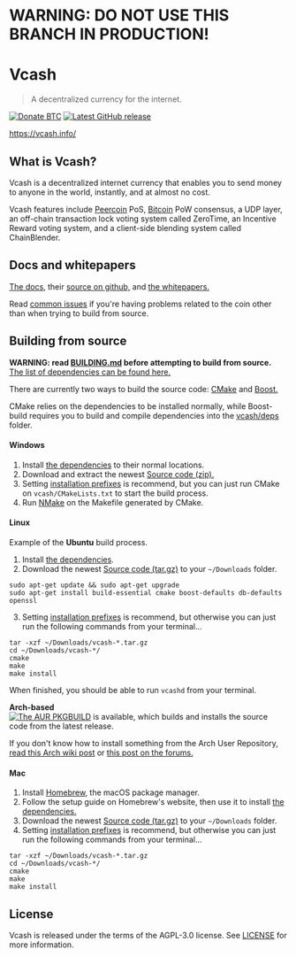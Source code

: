 # WARNING: DO NOT USE THIS BRANCH IN PRODUCTION!    
# Vcash
> A decentralized currency for the internet.

[![Donate BTC](https://img.shields.io/badge/Donate-BTC-yellow.svg)](https://blockchain.info/address/3MTVHcDrbiwrp5N6rT2DwrMCXMBP3rT7ty) [![Latest GitHub release](https://img.shields.io/github/release/openvcash/vcash.svg)](https://github.com/openvcash/vcash/releases/latest)  

https://vcash.info/  

What is Vcash?
---
Vcash is a decentralized internet currency that enables you to send money to anyone in the world, instantly, and at almost no cost.

Vcash features include [Peercoin](https://github.com/ppcoin/ppcoin) PoS, [Bitcoin](https://github.com/bitcoin/bitcoin) PoW consensus, a UDP layer, an off-chain transaction lock voting system called ZeroTime, an Incentive Reward voting system, and a client-side blending system called ChainBlender.

Docs and whitepapers
---
[The docs](https://docs.vcash.info/), their [source on github,](https://github.com/openvcash/docs.vcash.info) and [the whitepapers.](https://github.com/openvcash/papers)  

Read [common issues](docs/COMMON_ISSUES.md) if you're having problems related to the coin other than when trying to build from source.



Building from source
---
**WARNING: read [BUILDING.md](docs/BUILDING.md) before attempting to build from source.**  
[The list of dependencies can be found here.](docs/DEPENDENCIES.md)

There are currently two ways to build the source code: [CMake](https://cmake.org/) and [Boost.](http://www.boost.org/build/)

CMake relies on the dependencies to be installed normally, while Boost-build requires you to build and compile dependencies into the [vcash/deps](deps) folder.

#### Windows
1. Install [the dependencies](docs/DEPENDENCIES.md) to their normal locations.
2. Download and extract the newest [Source code (zip).](https://github.com/openvcash/vcash/releases/latest)
3. Setting [installation prefixes](docs/BUILDING.md) is recommend, but you can just run CMake on `vcash/CMakeLists.txt` to start the build process.
4. Run [NMake](https://docs.microsoft.com/en-us/cpp/build/nmake-reference) on the Makefile generated by CMake.  

#### Linux
Example of the **Ubuntu** build process.

1. Install [the dependencies](docs/DEPENDENCIES.md).
2. Download the newest [Source code (tar.gz)](https://github.com/openvcash/vcash/releases/latest) to your `~/Downloads` folder.
```
sudo apt-get update && sudo apt-get upgrade
sudo apt-get install build-essential cmake boost-defaults db-defaults openssl
```
3. Setting [installation prefixes](docs/BUILDING.md) is recommend, but otherwise you can just run the following commands from your terminal...
```
tar -xzf ~/Downloads/vcash-*.tar.gz
cd ~/Downloads/vcash-*/
cmake
make
make install
```

When finished, you should be able to run `vcashd` from your terminal.  

**Arch-based**  
[![The AUR PKGBUILD](https://img.shields.io/aur/version/vcash.svg)](https://aur.archlinux.org/packages/vcash/) is available, which builds and installs the source code from the latest release.

If you don't know how to install something from the Arch User Repository, [read this Arch wiki post](https://wiki.archlinux.org/index.php/AUR_helpers) or [this post on the forums.](https://forum.vcash.info/d/56-arch-linux-aur-pkgbuild-s)

#### Mac
1. Install [Homebrew](https://brew.sh/), the macOS package manager.
2. Follow the setup guide on Homebrew's website, then use it to install [the dependencies.](docs/DEPENDENCIES.md)
3. Download the newest [Source code (tar.gz)](https://github.com/openvcash/vcash/releases/latest) to your `~/Downloads` folder.
4. Setting [installation prefixes](docs/BUILDING.md) is recommend, but otherwise you can just run the following commands from your terminal...
```
tar -xzf ~/Downloads/vcash-*.tar.gz
cd ~/Downloads/vcash-*/
cmake
make
make install
```

License
---
Vcash is released under the terms of the AGPL-3.0 license. See [LICENSE](LICENSE) for more information.
